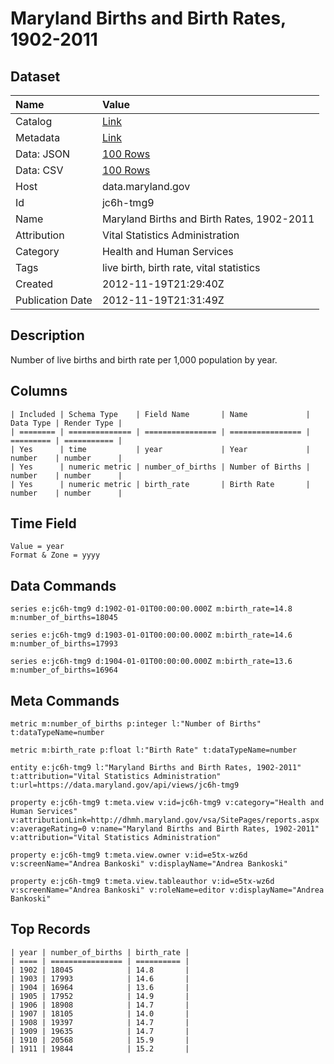 # Maryland Births and Birth Rates, 1902-2011

## Dataset

| Name | Value |
| :--- | :---- |
| Catalog | [Link](https://catalog.data.gov/dataset/maryland-births-and-birth-rates-1902-2011-3252f) |
| Metadata | [Link](https://data.maryland.gov/api/views/jc6h-tmg9) |
| Data: JSON | [100 Rows](https://data.maryland.gov/api/views/jc6h-tmg9/rows.json?max_rows=100) |
| Data: CSV | [100 Rows](https://data.maryland.gov/api/views/jc6h-tmg9/rows.csv?max_rows=100) |
| Host | data.maryland.gov |
| Id | jc6h-tmg9 |
| Name | Maryland Births and Birth Rates, 1902-2011 |
| Attribution | Vital Statistics Administration |
| Category | Health and Human Services |
| Tags | live birth, birth rate, vital statistics |
| Created | 2012-11-19T21:29:40Z |
| Publication Date | 2012-11-19T21:31:49Z |

## Description

Number of live births and birth rate per 1,000 population by year.

## Columns

```ls
| Included | Schema Type    | Field Name       | Name             | Data Type | Render Type |
| ======== | ============== | ================ | ================ | ========= | =========== |
| Yes      | time           | year             | Year             | number    | number      |
| Yes      | numeric metric | number_of_births | Number of Births | number    | number      |
| Yes      | numeric metric | birth_rate       | Birth Rate       | number    | number      |
```

## Time Field

```ls
Value = year
Format & Zone = yyyy
```

## Data Commands

```ls
series e:jc6h-tmg9 d:1902-01-01T00:00:00.000Z m:birth_rate=14.8 m:number_of_births=18045

series e:jc6h-tmg9 d:1903-01-01T00:00:00.000Z m:birth_rate=14.6 m:number_of_births=17993

series e:jc6h-tmg9 d:1904-01-01T00:00:00.000Z m:birth_rate=13.6 m:number_of_births=16964
```

## Meta Commands

```ls
metric m:number_of_births p:integer l:"Number of Births" t:dataTypeName=number

metric m:birth_rate p:float l:"Birth Rate" t:dataTypeName=number

entity e:jc6h-tmg9 l:"Maryland Births and Birth Rates, 1902-2011" t:attribution="Vital Statistics Administration" t:url=https://data.maryland.gov/api/views/jc6h-tmg9

property e:jc6h-tmg9 t:meta.view v:id=jc6h-tmg9 v:category="Health and Human Services" v:attributionLink=http://dhmh.maryland.gov/vsa/SitePages/reports.aspx v:averageRating=0 v:name="Maryland Births and Birth Rates, 1902-2011" v:attribution="Vital Statistics Administration"

property e:jc6h-tmg9 t:meta.view.owner v:id=e5tx-wz6d v:screenName="Andrea Bankoski" v:displayName="Andrea Bankoski"

property e:jc6h-tmg9 t:meta.view.tableauthor v:id=e5tx-wz6d v:screenName="Andrea Bankoski" v:roleName=editor v:displayName="Andrea Bankoski"
```

## Top Records

```ls
| year | number_of_births | birth_rate | 
| ==== | ================ | ========== | 
| 1902 | 18045            | 14.8       | 
| 1903 | 17993            | 14.6       | 
| 1904 | 16964            | 13.6       | 
| 1905 | 17952            | 14.9       | 
| 1906 | 18908            | 14.7       | 
| 1907 | 18105            | 14.0       | 
| 1908 | 19397            | 14.7       | 
| 1909 | 19635            | 14.7       | 
| 1910 | 20568            | 15.9       | 
| 1911 | 19844            | 15.2       | 
```